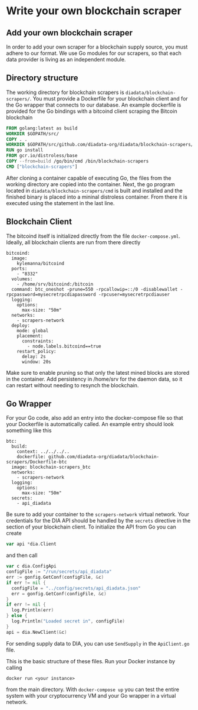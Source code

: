 # Write your own blockchain scraper

## Add your own blockchain scraper
In order to add your own scraper for a blockchain supply source, you must adhere to our format.
We use Go modules for our scrapers, so that each data provider is living as an independent module.

## Directory structure

The working directory for blockchain scrapers is `diadata/blockchain-scrapers/`.
You must provide a Dockerfile for your blockchain client and for the Go wrapper that connects to our database.
An example dockerfile is provided for the Go bindings with a bitcoind client scraping the Bitcoin blockchain

```Dockerfile
FROM golang:latest as build
WORKDIR $GOPATH/src/
COPY . .
WORKDIR $GOPATH/src/github.com/diadata-org/diadata/blockchain-scrapers/cmd
RUN go install
FROM gcr.io/distroless/base
COPY --from=build /go/bin/cmd /bin/blockchain-scrapers
CMD ["blockchain-scrapers"]
```

After cloning a container capable of executing Go, the files from the working directory are copied into the container.
Next, the go program located in `diadata/blockchain-scrapers/cmd` is built and installed and the finished binary is placed into a mininal distroless container.
From there it is executed using the statement in the last line.

## Blockchain Client

The bitcoind itself is initialized directly from the file `docker-compose.yml`.
Ideally, all blockchain clients are run from there directly

```
bitcoind:
  image:
    kylemanna/bitcoind
  ports:
    - "8332"
  volumes:
    - /home/srv/bitcoind:/bitcoin
  command: btc_oneshot -prune=550 -rpcallowip=::/0 -disablewallet -rpcpassword=mysecretrpcdiapassword -rpcuser=mysecretrpcdiauser
  logging:
    options:
      max-size: "50m"
  networks:
    - scrapers-network
  deploy:
    mode: global
    placement:
      constraints:
        - node.labels.bitcoind==true
    restart_policy:
      delay: 2s
      window: 20s
```

Make sure to enable pruning so that only the latest mined blocks are stored in the container.
Add persistency in /home/srv for the daemon data, so it can restart without needing to resynch the blockchain.

## Go Wrapper

For your Go code, also add an entry into the docker-compose file so that your Dockerfile is automatically called.
An example entry should look something like this

```
btc: 
  build:
    context: ../../../..
    dockerfile: github.com/diadata-org/diadata/blockchain-scrapers/Dockerfile-btc
  image: blockchain-scrapers_btc 
  networks:
    - scrapers-network
  logging:
    options:
      max-size: "50m"
  secrets:
    - api_diadata
```

Be sure to add your container to the `scrapers-network` virtual network.
Your credentials for the DIA API should be handled by the `secrets` directive in the section of your blockchain client.
To initialize the API from Go you can create

```go
var api *dia.Client
```

and then call

```go
var c dia.ConfigApi
configFile := "/run/secrets/api_diadata"
err := gonfig.GetConf(configFile, &c)
if err != nil {
  configFile = "../config/secrets/api_diadata.json"
  err = gonfig.GetConf(configFile, &c)
}
if err != nil {
  log.Println(err)
} else {
  log.Println("Loaded secret in", configFile)
}
api = dia.NewClient(&c)
```

For sending supply data to DIA, you can use `SendSupply` in the `ApiClient.go` file.

This is the basic structure of these files.
Run your Docker instance by calling

```shell
docker run <your instance>
```

from the main directory.
With `docker-compose up` you can test the entire system with your cryptocurrency VM and your Go wrapper in a virtual network.
